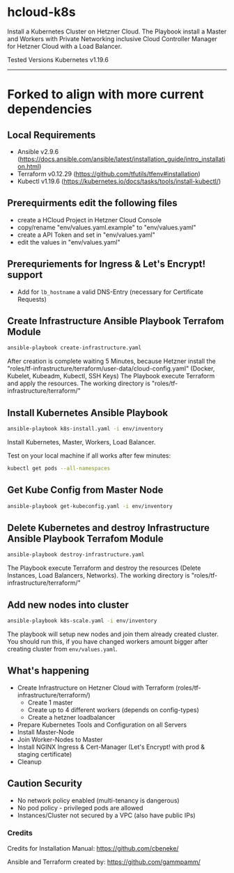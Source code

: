 # hcloud-k8s

Install a Kubernetes Cluster on Hetzner Cloud.
The Playbook install a Master and Workers with Private Networking inclusive Cloud Controller Manager for Hetzner Cloud with a Load Balancer.

Tested Versions Kubernetes v1.19.6

---
# Forked to align with more current dependencies

## Local Requirements
  - Ansible v2.9.6 (https://docs.ansible.com/ansible/latest/installation_guide/intro_installation.html)
  - Terraform v0.12.29 (https://github.com/tfutils/tfenv#installation)
  - Kubectl v1.19.6 (https://kubernetes.io/docs/tasks/tools/install-kubectl/)

## Prerequirments edit the following files
  - create a HCloud Project in Hetzner Cloud Console
  - copy/rename "env/values.yaml.example" to "env/values.yaml"
  - create a API Token and set in "env/values.yaml"
  - edit the values in "env/values.yaml"

## Prerequriements for Ingress & Let's Encrypt! support
  - Add for `lb_hostname` a valid DNS-Entry (necessary for Certificate Requests)

## Create Infrastructure Ansible Playbook Terrafom Module
```bash
ansible-playbook create-infrastructure.yaml
```
After creation is complete waiting 5 Minutes, because Hetzner install the "roles/tf-infrastructure/terraform/user-data/cloud-config.yaml" (Docker, Kubelet, Kubeadm, Kubectl, SSH Keys)
The Playbook execute Terraform and apply the resources. The working directory is "roles/tf-infrastructure/terraform/"

## Install Kubernetes Ansible Playbook
```bash
ansible-playbook k8s-install.yaml -i env/inventory
```
Install Kubernetes, Master, Workers, Load Balancer.

Test on your local machine if all works after few minutes:
```bash
kubectl get pods --all-namespaces
```

## Get Kube Config from Master Node
```bash
ansible-playbook get-kubeconfig.yaml -i env/inventory
```

## Delete Kubernetes and destroy Infrastructure Ansible Playbook Terrafom Module
```bash
ansible-playbook destroy-infrastructure.yaml
```
The Playbook execute Terraform and destroy the resources (Delete Instances, Load Balancers, Networks). The working directory is "roles/tf-infrastructure/terraform/"

## Add new nodes into cluster
```bash
ansible-playbook k8s-scale.yaml -i env/inventory
```
The playbook will setup new nodes and join them already created cluster. You should run this, if you have changed workers amount bigger after creating cluster from `env/values.yaml`.

## What's happening
  - Create Infrastructure on Hetzner Cloud with Terraform (roles/tf-infrastructure/terraform/)
    - Create 1 master
    - Create up to 4 different workers (depends on config-types)
    - Create a hetzner loadbalancer
  - Prepare Kubernetes Tools and Configuration on all Servers
  - Install Master-Node
  - Join Worker-Nodes to Master
  - Install NGINX Ingress & Cert-Manager (Let's Encrypt! with prod & staging certificate)
  - Cleanup

## Caution Security
  - No network policy enabled (multi-tenancy is dangerous)
  - No pod policy - privileged pods are allowed
  - Instances/Cluster not secured by a VPC (also have public IPs)

### Credits

Credits for Installation Manual: https://github.com/cbeneke/

Ansible and Terraform created by: https://github.com/gammpamm/
